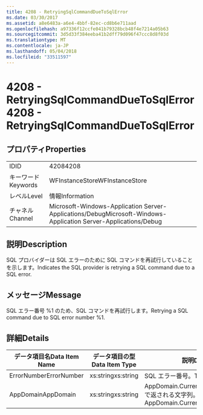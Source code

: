 ```yaml
---
title: 4208 - RetryingSqlCommandDueToSqlError
ms.date: 03/30/2017
ms.assetid: a8e6483a-a6e4-4bbf-82ec-cd8b6e711aad
ms.openlocfilehash: a97336f12ccfe041b79328bcb48f4e7214a05b63
ms.sourcegitcommit: 3d5d33f384eeba41b2dff79d096f47ccc8d8f03d
ms.translationtype: MT
ms.contentlocale: ja-JP
ms.lasthandoff: 05/04/2018
ms.locfileid: "33511597"
---
```

# <a name="4208---retryingsqlcommandduetosqlerror"></a><span data-ttu-id="77aa3-102">4208 - RetryingSqlCommandDueToSqlError</span><span class="sxs-lookup"><span data-stu-id="77aa3-102">4208 - RetryingSqlCommandDueToSqlError</span></span>
## <a name="properties"></a><span data-ttu-id="77aa3-103">プロパティ</span><span class="sxs-lookup"><span data-stu-id="77aa3-103">Properties</span></span>  
  
|||  
|-|-|  
|<span data-ttu-id="77aa3-104">ID</span><span class="sxs-lookup"><span data-stu-id="77aa3-104">ID</span></span>|<span data-ttu-id="77aa3-105">4208</span><span class="sxs-lookup"><span data-stu-id="77aa3-105">4208</span></span>|  
|<span data-ttu-id="77aa3-106">キーワード</span><span class="sxs-lookup"><span data-stu-id="77aa3-106">Keywords</span></span>|<span data-ttu-id="77aa3-107">WFInstanceStore</span><span class="sxs-lookup"><span data-stu-id="77aa3-107">WFInstanceStore</span></span>|  
|<span data-ttu-id="77aa3-108">レベル</span><span class="sxs-lookup"><span data-stu-id="77aa3-108">Level</span></span>|<span data-ttu-id="77aa3-109">情報</span><span class="sxs-lookup"><span data-stu-id="77aa3-109">Information</span></span>|  
|<span data-ttu-id="77aa3-110">チャネル</span><span class="sxs-lookup"><span data-stu-id="77aa3-110">Channel</span></span>|<span data-ttu-id="77aa3-111">Microsoft-Windows-Application Server-Applications/Debug</span><span class="sxs-lookup"><span data-stu-id="77aa3-111">Microsoft-Windows-Application Server-Applications/Debug</span></span>|  
  
## <a name="description"></a><span data-ttu-id="77aa3-112">説明</span><span class="sxs-lookup"><span data-stu-id="77aa3-112">Description</span></span>  
 <span data-ttu-id="77aa3-113">SQL プロバイダーは SQL エラーのために SQL コマンドを再試行していることを示します。</span><span class="sxs-lookup"><span data-stu-id="77aa3-113">Indicates the SQL provider is retrying a SQL command due to a SQL error.</span></span>  
  
## <a name="message"></a><span data-ttu-id="77aa3-114">メッセージ</span><span class="sxs-lookup"><span data-stu-id="77aa3-114">Message</span></span>  
 <span data-ttu-id="77aa3-115">SQL エラー番号 %1 のため、SQL コマンドを再試行します。</span><span class="sxs-lookup"><span data-stu-id="77aa3-115">Retrying a SQL command due to SQL error number %1.</span></span>  
  
## <a name="details"></a><span data-ttu-id="77aa3-116">詳細</span><span class="sxs-lookup"><span data-stu-id="77aa3-116">Details</span></span>  
  
|<span data-ttu-id="77aa3-117">データ項目名</span><span class="sxs-lookup"><span data-stu-id="77aa3-117">Data Item Name</span></span>|<span data-ttu-id="77aa3-118">データ項目の型</span><span class="sxs-lookup"><span data-stu-id="77aa3-118">Data Item Type</span></span>|<span data-ttu-id="77aa3-119">説明</span><span class="sxs-lookup"><span data-stu-id="77aa3-119">Description</span></span>|  
|--------------------|--------------------|-----------------|  
|<span data-ttu-id="77aa3-120">ErrorNumber</span><span class="sxs-lookup"><span data-stu-id="77aa3-120">ErrorNumber</span></span>|<span data-ttu-id="77aa3-121">xs:string</span><span class="sxs-lookup"><span data-stu-id="77aa3-121">xs:string</span></span>|<span data-ttu-id="77aa3-122">SQL エラー番号。</span><span class="sxs-lookup"><span data-stu-id="77aa3-122">The SQL error number.</span></span>|  
|<span data-ttu-id="77aa3-123">AppDomain</span><span class="sxs-lookup"><span data-stu-id="77aa3-123">AppDomain</span></span>|<span data-ttu-id="77aa3-124">xs:string</span><span class="sxs-lookup"><span data-stu-id="77aa3-124">xs:string</span></span>|<span data-ttu-id="77aa3-125">AppDomain.CurrentDomain.FriendlyName で返される文字列。</span><span class="sxs-lookup"><span data-stu-id="77aa3-125">The string returned by AppDomain.CurrentDomain.FriendlyName.</span></span>|
